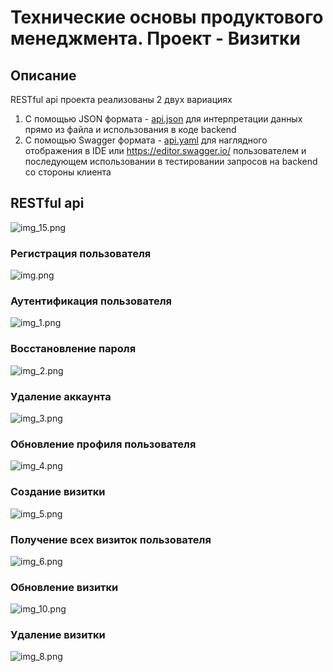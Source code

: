 # Технические основы продуктового менеджмента. Проект - Визитки

## Описание
RESTful api проекта реализованы 2 двух вариациях

1. С помощью JSON формата - [api.json](api.json) для интерпретации данных прямо из файла и использования в коде backend
2. С помощью Swagger формата - [api.yaml](api.yaml) для наглядного отображения в IDE или https://editor.swagger.io/ пользователем и последующем использовании в тестировании запросов на backend со стороны клиента


## RESTful api
![img_15.png](images/full.png)

### Регистрация пользователя
![img.png](images/img.png)
### Аутентификация пользователя
![img_1.png](images/img_1.png)
### Восстановление пароля
![img_2.png](images/img_2.png)
### Удаление аккаунта
![img_3.png](images/img_3.png)
### Обновление профиля пользователя
![img_4.png](images/img_4.png)
### Создание визитки
![img_5.png](images/img_5.png)
### Получение всех визиток пользователя
![img_6.png](images/img_6.png)
### Обновление визитки
![img_10.png](images/img_10.png)
### Удаление визитки
![img_8.png](images/img_8.png)